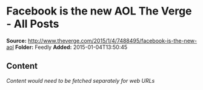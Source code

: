 # Facebook is the new AOL The Verge - All Posts

**Source:** http://www.theverge.com/2015/1/4/7488495/facebook-is-the-new-aol
**Folder:** Feedly
**Added:** 2015-01-04T13:50:45




## Content
*Content would need to be fetched separately for web URLs*
